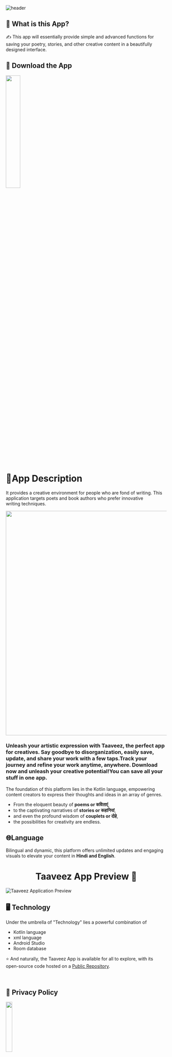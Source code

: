 ![header](https://capsule-render.vercel.app/api?type=rect&color=gradient&height=100&section=footer&text=Taaveez+-+तावीज़+-+تَعْوِیذ&fontSize=50)


## 🤔 What is this App?
 
✍️ This app will essentially provide simple and advanced functions for saving your poetry, stories, and other creative content in a beautifully designed interface.

## 🔗 Download the App 

<a href="https://play.google.com/store/apps/details?id=com.itssuryansh.taaveez"><img src="https://user-images.githubusercontent.com/85965606/220664283-12521007-d40f-4624-afc5-6ca049147087.png" width="30%" /></a>

<br>


# 📜App Description
 
It provides a creative environment for people who are fond of writing. This application targets poets and book authors who prefer innovative writing techniques.

<img src ="https://user-images.githubusercontent.com/85965606/210629140-4479c8b7-cca8-42a0-88b6-33ec72b2e4be.png" width="700" heigth="600">


### Unleash your artistic expression with Taaveez, the perfect app for creatives. Say goodbye to disorganization, easily save, update, and share your work with a few taps.Track your journey and refine your work anytime, anywhere. Download now and unleash your creative potential!You can save all your stuff in one app.

The foundation of this platform lies in the Kotlin language, empowering content creators to express their thoughts and ideas in an array of genres. 
- From the eloquent beauty of **poems or कविताएं**, 
- to the captivating narratives of **stories or कहानियां**, 
- and even the profound wisdom of **couplets or दोहे**,
- the possibilities for creativity are endless.

## 🌐Language

Bilingual and dynamic, this platform offers unlimited updates and engaging visuals to elevate your content in **Hindi and English**.



## <h1 align=center>Taaveez App Preview 📸</h1>

![Taaveez Application Preview](assets/application_preview/taaveez_application_preview.png)


## 🖥️ Technology

Under the umbrella of "Technology" lies a powerful combination of

- Kotlin language
- xml language
- Android Studio
- Room database

⭐ And naturally, the Taaveez App is available for all to explore, with its open-source code hosted on a [Public Repository](https://github.com/Suryansh1720001/Taaveez).

<br>

## 🔏 Privacy Policy

<a href="https://sites.google.com/view/taaveez-privacy-policy/home"><img src="https://user-images.githubusercontent.com/85965606/221396116-14911e32-68aa-4184-acea-02ea89930bea.png" width="20%" /></a>

# <h1 align=center>⭐ OPEN-SOURCE CONTRIBUTION ⭐</h1>

<h1 align=center> Project Admin  🤵 </h1>

  <p align="center">
  <a href="https://github.com/suryansh1720001"><img src="https://avatars.githubusercontent.com/Suryansh1720001" width="17%" /></a>

  <p align="center">
  <a target="_blank" href="https://www.linkedin.com/in/itssuryansh/"><img src="https://img.shields.io/badge/linkedin-%230077B5.svg?&style=for-the-badge&logo=linkedin&logoColor=white" /></a>&nbsp;&nbsp;&nbsp;&nbsp;
<!--   <a href="itssuryanshprajapati@gmail.com"><img src="https://img.shields.io/badge/gmail-%23D14836.svg?&style=for-the-badge&logo=gmail&logoColor=white" /></a>&nbsp;&nbsp;&nbsp;&nbsp; -->
  <a href="https://www.instagram.com/_its_s.u.r.y.a.n.s.h/"><img src="https://img.shields.io/badge/instagram-%23D14836.svg?&style=for-the-badge&logo=instagram&logoColor=pink" /></a>&nbsp;&nbsp;&nbsp;&nbsp;
</p>


# 🖱️ How to Contribute 

If you think that you can add a new feature or want to fix a bug, we invite you to contribute to Taaveez and make this project better. To start contributing, follow the below instructions:

1. Create a folder at your desire location (usually at your desktop).

2. Open Git Bash Here

3. Create a Git repository.

   Run command `git init`

4. [Fork](https://github.com/Suryansh1720001/Taaveez) the project. Click on the <a href="https://github.com/Suryansh1720001/Taaveez/fork"><img src="https://i.imgur.com/G4z1kEe.png" height="15" width="15"></a> icon in the top right to get started.

5. Clone your forked repository of project.

```bash
git clone https://github.com/<your_username>/Taaveez.git
```

6. Navigate to the project directory.

```bash
cd Taaveez
```

7. Add a reference(remote) to the original repository.

```bash
git remote add upstream https://github.com/Suryansh1720001/Taaveez.git
```

8. Check the remotes for this repository.

```bash
git remote -v
```

9. Always take a pull from the upstream repository to your main branch to keep it updated as per the main project repository.

```bash
git pull upstream main
```

10. Create a new branch(prefer a branch name that relates to your assigned issue).

```bash
git checkout -b <YOUR_BRANCH_NAME>
```

11. Perform your desired changes to the code base.

12. Check your changes.

```bash
git status
```

```bash
git  diff
```

13. Stage your changes.

```bash
git add . <\files_that_you_made_changes>
```

14. Commit your changes.

```bash
git commit -m "Commit Message"
```

15. Push the committed changes in your feature branch to your remote repository.

```bash
git push -u origin <your_branch_name>
```

16. To create a pull request, click on `compare and pull requests`.

17. Add an appropriate title and description to your PR explaining your changes.

18. Click on `Create pull request`.

Congratulations🎉, you have made a PR to the Calculator.
Wait for your submission to be accepted and your PR to be merged by a maintainer.

## 🫴 How to Do Your First Pull Request?  
   ***(I am providing some Resource from where you can Learn)***

1. [Learn from Video](https://www.youtube.com/watch?v=nkuYH40cjo4)
2. [Open Source Guide](https://opensource.guide/how-to-contribute/)

## 👩🏽‍💻 Contributing

- Contributions make the open source community such an amazing place to learn, inspire, and create.
- Any contributions you make are greatly appreciated.
- Check out our [contribution guidelines](/CONTRIBUTING.md) for more information.


## Want to contribute?
- Take a look at [`contributing guidelines`](CONTRIBUTING.md).
- Refer [GitHub Flow](https://guides.github.com/introduction/flow).


## License<a name = "license"></a>

```
Copyright © 2023 Suryansh Prajapati

Taaveez is a free software licensed under GPL v3.0
It is distributed in the hope that it will be useful, but WITHOUT ANY WARRANTY;
without even the implied warranty of MERCHANTABILITY or FITNESS FOR A PARTICULAR PURPOSE.
```

```
Being Open Source doesn't mean you can just make a copy of the app and upload it on playstore or sell
a closed source copy of the same.
Read the following carefully:
1. Any copy of a software under GPL must be under same license. So you can't upload the app on a closed source
  app repository like PlayStore/AppStore without distributing the source code.
2. You can't sell any copied/modified version of the app under any "non-free" license.
   You must provide the copy with the original software or with instructions on how to obtain original software,
   should clearly state all changes, should clearly disclose full source code, should include same license
   and all copyrights should be retained.

In simple words, You can ONLY use the source code of this app for `Open Source` Project under `GPL v3.0` or later
with all your source code CLEARLY DISCLOSED on any code hosting platform like GitHub, with clear INSTRUCTIONS on
how to obtain the original software, should clearly STATE ALL CHANGES made and should RETAIN all copyrights.
Use of this software under any "non-free" license is NOT permitted.
```

See the [GNU General Public License](https://github.com/Taaveez/Taaveez-android/blob/master/LICENSE) for more details.

## Code of Conduct

- [Code of Conduct](CODE_OF_CONDUCT.md)


## 🙏🏽 Support

This project needs a star️ from you. Don't forget to leave a star✨
Follow my Github for content
<br>
<br>
<hr>
<h6 align="center">© Suryansh Prajapati 2023
<br>
All Rights Reserved</h6>







